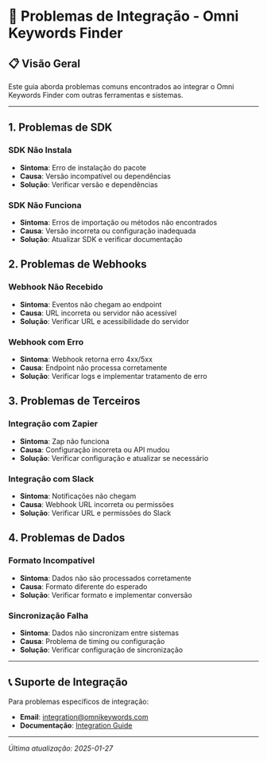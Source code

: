 # 🔗 **Problemas de Integração - Omni Keywords Finder**

## 📋 Visão Geral

Este guia aborda problemas comuns encontrados ao integrar o Omni Keywords Finder com outras ferramentas e sistemas.

---

## 1. **Problemas de SDK**

### **SDK Não Instala**
- **Sintoma**: Erro de instalação do pacote
- **Causa**: Versão incompatível ou dependências
- **Solução**: Verificar versão e dependências

### **SDK Não Funciona**
- **Sintoma**: Erros de importação ou métodos não encontrados
- **Causa**: Versão incorreta ou configuração inadequada
- **Solução**: Atualizar SDK e verificar documentação

## 2. **Problemas de Webhooks**

### **Webhook Não Recebido**
- **Sintoma**: Eventos não chegam ao endpoint
- **Causa**: URL incorreta ou servidor não acessível
- **Solução**: Verificar URL e acessibilidade do servidor

### **Webhook com Erro**
- **Sintoma**: Webhook retorna erro 4xx/5xx
- **Causa**: Endpoint não processa corretamente
- **Solução**: Verificar logs e implementar tratamento de erro

## 3. **Problemas de Terceiros**

### **Integração com Zapier**
- **Sintoma**: Zap não funciona
- **Causa**: Configuração incorreta ou API mudou
- **Solução**: Verificar configuração e atualizar se necessário

### **Integração com Slack**
- **Sintoma**: Notificações não chegam
- **Causa**: Webhook URL incorreta ou permissões
- **Solução**: Verificar URL e permissões do Slack

## 4. **Problemas de Dados**

### **Formato Incompatível**
- **Sintoma**: Dados não são processados corretamente
- **Causa**: Formato diferente do esperado
- **Solução**: Verificar formato e implementar conversão

### **Sincronização Falha**
- **Sintoma**: Dados não sincronizam entre sistemas
- **Causa**: Problema de timing ou configuração
- **Solução**: Verificar configuração de sincronização

---

## 📞 **Suporte de Integração**

Para problemas específicos de integração:
- **Email**: integration@omnikeywords.com
- **Documentação**: [Integration Guide](../tutorials/api_integration.md)

---

*Última atualização: 2025-01-27* 